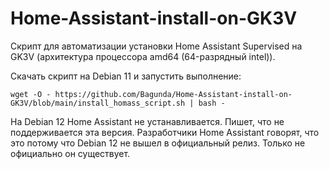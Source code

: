 # Home-Assistant-install-on-GK3V
Скрипт для автоматизации установки Home Assistant Supervised на GK3V (архитектура процессора amd64 (64-разрядный intel)).

Скачать скрипт на Debian 11 и запустить выполнение:

```wget -O - https://github.com/Bagunda/Home-Assistant-install-on-GK3V/blob/main/install_homass_script.sh | bash - ```

На Debian 12 Home Assistant не устанавливается. Пишет, что не поддерживается эта версия. Разработчики Home Assistant говорят, что это потому что Debian 12 не вышел в официальный релиз. Только не официально он существует.
